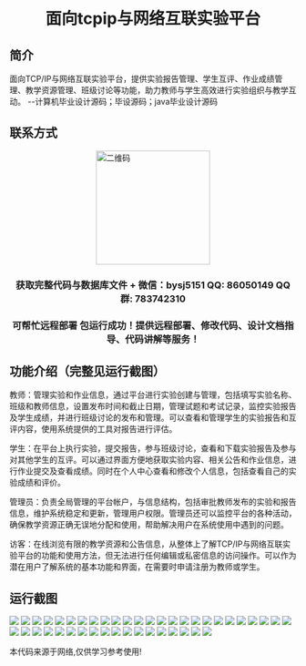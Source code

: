 <p><h1 align="center">面向tcpip与网络互联实验平台</h1></p>

## 简介
面向TCP/IP与网络互联实验平台，提供实验报告管理、学生互评、作业成绩管理、教学资源管理、班级讨论等功能，助力教师与学生高效进行实验组织与教学互动。    --计算机毕业设计源码；毕设源码；java毕业设计源码


## 联系方式
<img src="https://bs-1329754181.cos.ap-shanghai.myqcloud.com/wx.jpg" alt="二维码" style="display: block; margin: 0 auto;" width="200px">
<p><h3 align="center">获取完整代码与数据库文件 + 微信：bysj5151 QQ: 86050149 QQ群: 783742310</h3></p>
<p><h3 align="center">可帮忙远程部署 包运行成功！提供远程部署、修改代码、设计文档指导、代码讲解等服务！</h3></p>

## 功能介绍（完整见运行截图）
教师：管理实验和作业信息，通过平台进行实验创建与管理，包括填写实验名称、班级和教师信息，设置发布时间和截止日期，管理试题和考试记录，监控实验报告及学生成绩，并进行班级讨论的发布和管理。可以查看和管理学生的实验报告和互评内容，使用系统提供的工具对报告进行评估。

学生：在平台上执行实验，提交报告，参与班级讨论，查看和下载实验报告及参与对其他学生的互评。可以通过界面方便地获取实验内容、相关公告和作业信息，进行作业提交及查看成绩。同时在个人中心查看和修改个人信息，包括查看自己的实验成绩和评价。

管理员：负责全局管理的平台帐户，与信息结构，包括审批教师发布的实验和报告信息，维护系统稳定和更新，管理用户权限。管理员还可以监控平台的各种活动，确保教学资源正确无误地分配和使用，帮助解决用户在系统使用中遇到的问题。

访客：在线浏览有限的教学资源和公告信息，从整体上了解TCP/IP与网络互联实验平台的功能和使用方法，但无法进行任何编辑或私密信息的访问操作。可以作为潜在用户了解系统的基本功能和界面，在需要时申请注册为教师或学生。


## 运行截图
![](https://bs-1329754181.cos.ap-shanghai.myqcloud.com/ssm/TcpIpNetworkInterconnectionExperimentPlatform/img/001.jpg)
![](https://bs-1329754181.cos.ap-shanghai.myqcloud.com/ssm/TcpIpNetworkInterconnectionExperimentPlatform/img/002.jpg)
![](https://bs-1329754181.cos.ap-shanghai.myqcloud.com/ssm/TcpIpNetworkInterconnectionExperimentPlatform/img/003.jpg)
![](https://bs-1329754181.cos.ap-shanghai.myqcloud.com/ssm/TcpIpNetworkInterconnectionExperimentPlatform/img/004.jpg)
![](https://bs-1329754181.cos.ap-shanghai.myqcloud.com/ssm/TcpIpNetworkInterconnectionExperimentPlatform/img/005.jpg)
![](https://bs-1329754181.cos.ap-shanghai.myqcloud.com/ssm/TcpIpNetworkInterconnectionExperimentPlatform/img/006.jpg)
![](https://bs-1329754181.cos.ap-shanghai.myqcloud.com/ssm/TcpIpNetworkInterconnectionExperimentPlatform/img/007.jpg)
![](https://bs-1329754181.cos.ap-shanghai.myqcloud.com/ssm/TcpIpNetworkInterconnectionExperimentPlatform/img/008.jpg)
![](https://bs-1329754181.cos.ap-shanghai.myqcloud.com/ssm/TcpIpNetworkInterconnectionExperimentPlatform/img/009.jpg)
![](https://bs-1329754181.cos.ap-shanghai.myqcloud.com/ssm/TcpIpNetworkInterconnectionExperimentPlatform/img/010.jpg)
![](https://bs-1329754181.cos.ap-shanghai.myqcloud.com/ssm/TcpIpNetworkInterconnectionExperimentPlatform/img/011.jpg)
![](https://bs-1329754181.cos.ap-shanghai.myqcloud.com/ssm/TcpIpNetworkInterconnectionExperimentPlatform/img/012.jpg)
![](https://bs-1329754181.cos.ap-shanghai.myqcloud.com/ssm/TcpIpNetworkInterconnectionExperimentPlatform/img/013.jpg)
![](https://bs-1329754181.cos.ap-shanghai.myqcloud.com/ssm/TcpIpNetworkInterconnectionExperimentPlatform/img/014.jpg)
![](https://bs-1329754181.cos.ap-shanghai.myqcloud.com/ssm/TcpIpNetworkInterconnectionExperimentPlatform/img/015.jpg)
![](https://bs-1329754181.cos.ap-shanghai.myqcloud.com/ssm/TcpIpNetworkInterconnectionExperimentPlatform/img/016.jpg)
![](https://bs-1329754181.cos.ap-shanghai.myqcloud.com/ssm/TcpIpNetworkInterconnectionExperimentPlatform/img/017.jpg)
![](https://bs-1329754181.cos.ap-shanghai.myqcloud.com/ssm/TcpIpNetworkInterconnectionExperimentPlatform/img/018.jpg)
![](https://bs-1329754181.cos.ap-shanghai.myqcloud.com/ssm/TcpIpNetworkInterconnectionExperimentPlatform/img/019.jpg)
![](https://bs-1329754181.cos.ap-shanghai.myqcloud.com/ssm/TcpIpNetworkInterconnectionExperimentPlatform/img/020.jpg)
![](https://bs-1329754181.cos.ap-shanghai.myqcloud.com/ssm/TcpIpNetworkInterconnectionExperimentPlatform/img/021.jpg)
![](https://bs-1329754181.cos.ap-shanghai.myqcloud.com/ssm/TcpIpNetworkInterconnectionExperimentPlatform/img/022.jpg)
![](https://bs-1329754181.cos.ap-shanghai.myqcloud.com/ssm/TcpIpNetworkInterconnectionExperimentPlatform/img/023.jpg)
![](https://bs-1329754181.cos.ap-shanghai.myqcloud.com/ssm/TcpIpNetworkInterconnectionExperimentPlatform/img/024.jpg)
![](https://bs-1329754181.cos.ap-shanghai.myqcloud.com/ssm/TcpIpNetworkInterconnectionExperimentPlatform/img/025.jpg)
![](https://bs-1329754181.cos.ap-shanghai.myqcloud.com/ssm/TcpIpNetworkInterconnectionExperimentPlatform/img/026.jpg)
![](https://bs-1329754181.cos.ap-shanghai.myqcloud.com/ssm/TcpIpNetworkInterconnectionExperimentPlatform/img/027.jpg)
![](https://bs-1329754181.cos.ap-shanghai.myqcloud.com/ssm/TcpIpNetworkInterconnectionExperimentPlatform/img/028.jpg)
![](https://bs-1329754181.cos.ap-shanghai.myqcloud.com/ssm/TcpIpNetworkInterconnectionExperimentPlatform/img/029.jpg)
![](https://bs-1329754181.cos.ap-shanghai.myqcloud.com/ssm/TcpIpNetworkInterconnectionExperimentPlatform/img/030.jpg)
![](https://bs-1329754181.cos.ap-shanghai.myqcloud.com/ssm/TcpIpNetworkInterconnectionExperimentPlatform/img/031.jpg)
![](https://bs-1329754181.cos.ap-shanghai.myqcloud.com/ssm/TcpIpNetworkInterconnectionExperimentPlatform/img/032.jpg)
![](https://bs-1329754181.cos.ap-shanghai.myqcloud.com/ssm/TcpIpNetworkInterconnectionExperimentPlatform/img/033.jpg)
![](https://bs-1329754181.cos.ap-shanghai.myqcloud.com/ssm/TcpIpNetworkInterconnectionExperimentPlatform/img/034.jpg)
![](https://bs-1329754181.cos.ap-shanghai.myqcloud.com/ssm/TcpIpNetworkInterconnectionExperimentPlatform/img/035.jpg)
![](https://bs-1329754181.cos.ap-shanghai.myqcloud.com/ssm/TcpIpNetworkInterconnectionExperimentPlatform/img/036.jpg)
![](https://bs-1329754181.cos.ap-shanghai.myqcloud.com/ssm/TcpIpNetworkInterconnectionExperimentPlatform/img/037.jpg)
![](https://bs-1329754181.cos.ap-shanghai.myqcloud.com/ssm/TcpIpNetworkInterconnectionExperimentPlatform/img/038.jpg)
![](https://bs-1329754181.cos.ap-shanghai.myqcloud.com/ssm/TcpIpNetworkInterconnectionExperimentPlatform/img/039.jpg)
![](https://bs-1329754181.cos.ap-shanghai.myqcloud.com/ssm/TcpIpNetworkInterconnectionExperimentPlatform/img/040.jpg)
![](https://bs-1329754181.cos.ap-shanghai.myqcloud.com/ssm/TcpIpNetworkInterconnectionExperimentPlatform/img/041.jpg)
![](https://bs-1329754181.cos.ap-shanghai.myqcloud.com/ssm/TcpIpNetworkInterconnectionExperimentPlatform/img/042.jpg)
![](https://bs-1329754181.cos.ap-shanghai.myqcloud.com/ssm/TcpIpNetworkInterconnectionExperimentPlatform/img/043.jpg)

<p>本代码来源于网络,仅供学习参考使用!</p>
